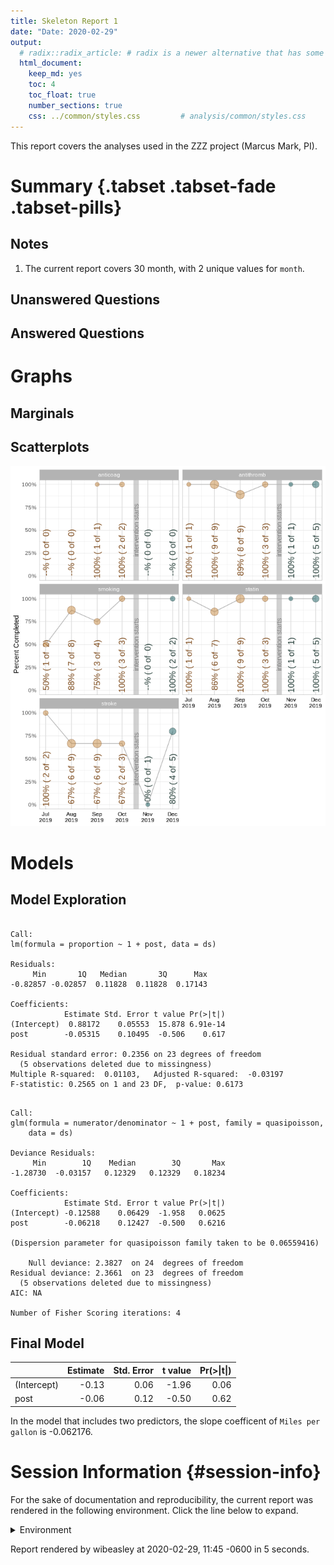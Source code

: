 ```yaml
---
title: Skeleton Report 1
date: "Date: 2020-02-29"
output:
  # radix::radix_article: # radix is a newer alternative that has some advantages over `html_document`.
  html_document:
    keep_md: yes
    toc: 4
    toc_float: true
    number_sections: true
    css: ../common/styles.css         # analysis/common/styles.css
---
```


This report covers the analyses used in the ZZZ project (Marcus Mark, PI).

<!--  Set the working directory to the repository's base directory; this assumes the report is nested inside of two directories.-->


<!-- Set the report-wide options, and point to the external code file. -->


<!-- Load 'sourced' R files.  Suppress the output when loading sources. -->


<!-- Load packages, or at least verify they're available on the local machine.  Suppress the output when loading packages. -->


<!-- Load any global functions and variables declared in the R file.  Suppress the output. -->


<!-- Declare any global functions specific to a Rmd output.  Suppress the output. -->


<!-- Load the datasets.   -->


<!-- Tweak the datasets.   -->


Summary {.tabset .tabset-fade .tabset-pills}
===========================================================================

Notes
---------------------------------------------------------------------------

1. The current report covers 30 month, with 2 unique values for `month`.


Unanswered Questions
---------------------------------------------------------------------------



Answered Questions
---------------------------------------------------------------------------


Graphs
===========================================================================


Marginals
---------------------------------------------------------------------------




Scatterplots
---------------------------------------------------------------------------

![](figure-png/scatterplots-1.png)<!-- -->


Models
===========================================================================

Model Exploration
---------------------------------------------------------------------------

```

Call:
lm(formula = proportion ~ 1 + post, data = ds)

Residuals:
     Min       1Q   Median       3Q      Max 
-0.82857 -0.02857  0.11828  0.11828  0.17143 

Coefficients:
            Estimate Std. Error t value Pr(>|t|)
(Intercept)  0.88172    0.05553  15.878 6.91e-14
post        -0.05315    0.10495  -0.506    0.617

Residual standard error: 0.2356 on 23 degrees of freedom
  (5 observations deleted due to missingness)
Multiple R-squared:  0.01103,	Adjusted R-squared:  -0.03197 
F-statistic: 0.2565 on 1 and 23 DF,  p-value: 0.6173
```

```

Call:
glm(formula = numerator/denominator ~ 1 + post, family = quasipoisson, 
    data = ds)

Deviance Residuals: 
     Min        1Q    Median        3Q       Max  
-1.28730  -0.03157   0.12329   0.12329   0.18234  

Coefficients:
            Estimate Std. Error t value Pr(>|t|)
(Intercept) -0.12588    0.06429  -1.958   0.0625
post        -0.06218    0.12427  -0.500   0.6216

(Dispersion parameter for quasipoisson family taken to be 0.06559416)

    Null deviance: 2.3827  on 24  degrees of freedom
Residual deviance: 2.3661  on 23  degrees of freedom
  (5 observations deleted due to missingness)
AIC: NA

Number of Fisher Scoring iterations: 4
```


Final Model
---------------------------------------------------------------------------


|            | Estimate| Std. Error| t value| Pr(>&#124;t&#124;)|
|:-----------|--------:|----------:|-------:|------------------:|
|(Intercept) |    -0.13|       0.06|   -1.96|               0.06|
|post        |    -0.06|       0.12|   -0.50|               0.62|

In the model that includes two predictors, the slope coefficent of `Miles per gallon` is -0.062176.


Session Information {#session-info}
===========================================================================

For the sake of documentation and reproducibility, the current report was rendered in the following environment.  Click the line below to expand.

<details>
  <summary>Environment <span class="glyphicon glyphicon-plus-sign"></span></summary>

```
─ Session info ───────────────────────────────────────────────────────────────
 setting  value                       
 version  R version 3.6.2 (2019-12-12)
 os       Ubuntu 19.10                
 system   x86_64, linux-gnu           
 ui       X11                         
 language (EN)                        
 collate  en_US.UTF-8                 
 ctype    en_US.UTF-8                 
 tz       America/Chicago             
 date     2020-02-29                  

─ Packages ───────────────────────────────────────────────────────────────────
 package     * version date       lib source        
 assertthat    0.2.1   2019-03-21 [1] CRAN (R 3.6.1)
 backports     1.1.5   2019-10-02 [1] CRAN (R 3.6.1)
 callr         3.4.2   2020-02-12 [1] CRAN (R 3.6.2)
 cli           2.0.1   2020-01-08 [1] CRAN (R 3.6.1)
 colorspace    1.4-1   2019-03-18 [1] CRAN (R 3.6.1)
 config        0.3     2018-03-27 [1] CRAN (R 3.6.1)
 crayon        1.3.4   2017-09-16 [1] CRAN (R 3.6.1)
 desc          1.2.0   2018-05-01 [1] CRAN (R 3.6.1)
 devtools      2.2.2   2020-02-17 [1] CRAN (R 3.6.2)
 digest        0.6.24  2020-02-12 [1] CRAN (R 3.6.2)
 dplyr         0.8.4   2020-01-31 [1] CRAN (R 3.6.2)
 ellipsis      0.3.0   2019-09-20 [1] CRAN (R 3.6.1)
 evaluate      0.14    2019-05-28 [1] CRAN (R 3.6.1)
 fansi         0.4.1   2020-01-08 [1] CRAN (R 3.6.1)
 farver        2.0.3   2020-01-16 [1] CRAN (R 3.6.1)
 fs            1.3.1   2019-05-06 [1] CRAN (R 3.6.1)
 ggplot2     * 3.2.1   2019-08-10 [1] CRAN (R 3.6.1)
 glue          1.3.1   2019-03-12 [1] CRAN (R 3.6.1)
 gtable        0.3.0   2019-03-25 [1] CRAN (R 3.6.1)
 highr         0.8     2019-03-20 [1] CRAN (R 3.6.1)
 hms           0.5.3   2020-01-08 [1] CRAN (R 3.6.1)
 htmltools     0.4.0   2019-10-04 [1] CRAN (R 3.6.1)
 import        1.1.0   2015-06-22 [1] CRAN (R 3.6.1)
 knitr       * 1.28    2020-02-06 [1] CRAN (R 3.6.2)
 labeling      0.3     2014-08-23 [1] CRAN (R 3.6.1)
 lazyeval      0.2.2   2019-03-15 [1] CRAN (R 3.6.1)
 lifecycle     0.1.0   2019-08-01 [1] CRAN (R 3.6.1)
 magrittr      1.5     2014-11-22 [1] CRAN (R 3.6.1)
 memoise       1.1.0   2017-04-21 [1] CRAN (R 3.6.1)
 munsell       0.5.0   2018-06-12 [1] CRAN (R 3.6.1)
 pillar        1.4.3   2019-12-20 [1] CRAN (R 3.6.1)
 pkgbuild      1.0.6   2019-10-09 [1] CRAN (R 3.6.1)
 pkgconfig     2.0.3   2019-09-22 [1] CRAN (R 3.6.1)
 pkgload       1.0.2   2018-10-29 [1] CRAN (R 3.6.1)
 prettyunits   1.1.1   2020-01-24 [1] CRAN (R 3.6.2)
 processx      3.4.2   2020-02-09 [1] CRAN (R 3.6.2)
 ps            1.3.2   2020-02-13 [1] CRAN (R 3.6.2)
 purrr         0.3.3   2019-10-18 [1] CRAN (R 3.6.1)
 R6            2.4.1   2019-11-12 [1] CRAN (R 3.6.1)
 Rcpp          1.0.3   2019-11-08 [1] CRAN (R 3.6.1)
 readr         1.3.1   2018-12-21 [1] CRAN (R 3.6.1)
 remotes       2.1.1   2020-02-15 [1] CRAN (R 3.6.2)
 rlang         0.4.4   2020-01-28 [1] CRAN (R 3.6.2)
 rmarkdown     2.1     2020-01-20 [1] CRAN (R 3.6.2)
 rprojroot     1.3-2   2018-01-03 [1] CRAN (R 3.6.1)
 scales        1.1.0   2019-11-18 [1] CRAN (R 3.6.1)
 sessioninfo   1.1.1   2018-11-05 [1] CRAN (R 3.6.1)
 stringi       1.4.6   2020-02-17 [1] CRAN (R 3.6.2)
 stringr       1.4.0   2019-02-10 [1] CRAN (R 3.6.1)
 testthat      2.3.1   2019-12-01 [1] CRAN (R 3.6.1)
 tibble        2.1.3   2019-06-06 [1] CRAN (R 3.6.1)
 tidyr         1.0.2   2020-01-24 [1] CRAN (R 3.6.2)
 tidyselect    1.0.0   2020-01-27 [1] CRAN (R 3.6.2)
 usethis       1.5.1   2019-07-04 [1] CRAN (R 3.6.1)
 vctrs         0.2.3   2020-02-20 [1] CRAN (R 3.6.2)
 withr         2.1.2   2018-03-15 [1] CRAN (R 3.6.1)
 xfun          0.12    2020-01-13 [1] CRAN (R 3.6.1)
 yaml          2.2.1   2020-02-01 [1] CRAN (R 3.6.2)

[1] /home/wibeasley/R/x86_64-pc-linux-gnu-library/3.6
[2] /usr/local/lib/R/site-library
[3] /usr/lib/R/site-library
[4] /usr/lib/R/library
```
</details>



Report rendered by wibeasley at 2020-02-29, 11:45 -0600 in 5 seconds.
